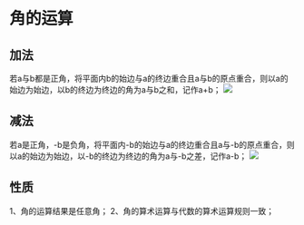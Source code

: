 # 角的运算

## 加法
若a与b都是正角，将平面内b的始边与a的终边重合且a与b的原点重合，则以a的始边为始边，以b的终边为终边的角为a与b之和，记作a+b；
![](../images/角19.png)

## 减法
若a是正角，-b是负角，将平面内-b的始边与a的终边重合且a与-b的原点重合，则以a的始边为始边，以-b的终边为终边的角为a与-b之差，记作a-b；
![](../images/角20.png)

## 性质
1、角的运算结果是任意角；
2、角的算术运算与代数的算术运算规则一致；
